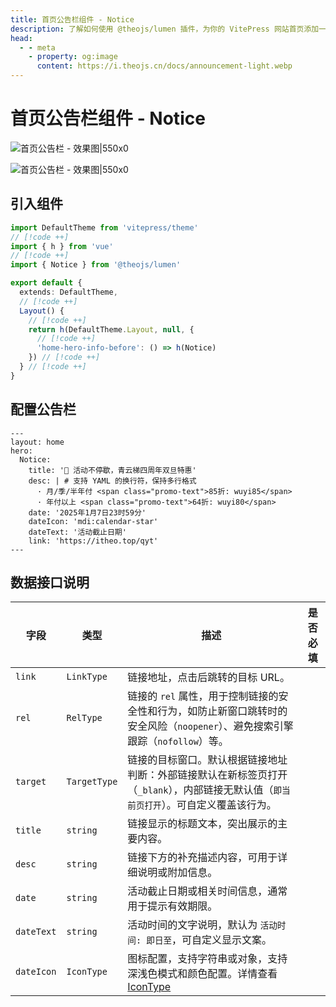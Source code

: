 ```yaml
---
title: 首页公告栏组件 - Notice
description: 了解如何使用 @theojs/lumen 插件，为你的 VitePress 网站首页添加一个引人注目的公告栏组件。轻松配置和展示活动信息、重要通知或快速安装命令，有效提升首页互动性和信息传递效率。
head:
  - - meta
    - property: og:image
      content: https://i.theojs.cn/docs/announcement-light.webp
---
```


# 首页公告栏组件 - Notice

![首页公告栏 - 效果图|550x0](https://i.theojs.cn/docs/announcement-light.webp#light '首页公告栏 - 效果图')

![首页公告栏 - 效果图|550x0](https://i.theojs.cn/docs/announcement-dark.webp#dark '首页公告栏 - 效果图')

## 引入组件

```ts [.vitepress/theme/index.ts]
import DefaultTheme from 'vitepress/theme'
// [!code ++]
import { h } from 'vue'
// [!code ++]
import { Notice } from '@theojs/lumen'

export default {
  extends: DefaultTheme,
  // [!code ++]
  Layout() {
    // [!code ++]
    return h(DefaultTheme.Layout, null, {
      // [!code ++]
      'home-hero-info-before': () => h(Notice)
    }) // [!code ++]
  } // [!code ++]
}
```

## 配置公告栏

```yaml{4-12} [.vitepress/index.md]
---
layout: home
hero:
  Notice:
    title: '🎉 活动不停歇，青云梯四周年双旦特惠'
    desc: | # 支持 YAML 的换行符，保持多行格式
      · 月/季/半年付 <span class="promo-text">85折: wuyi85</span>
      · 年付以上 <span class="promo-text">64折: wuyi80</span>
    date: '2025年1月7日23时59分'
    dateIcon: 'mdi:calendar-star'
    dateText: '活动截止日期'
    link: 'https://itheo.top/qyt'
---
```

## 数据接口说明

| 字段       | 类型         | 描述                                                                                                                                   | 是否必填              |
| ---------- | ------------ | -------------------------------------------------------------------------------------------------------------------------------------- | --------------------- |
| `link`     | `LinkType`   | 链接地址，点击后跳转的目标 URL。                                                                                                       | <Badge text="可选" /> |
| `rel`      | `RelType`    | 链接的 `rel` 属性，用于控制链接的安全性和行为，如防止新窗口跳转时的安全风险（`noopener`）、避免搜索引擎跟踪（`nofollow`）等。          | <Badge text="可选" /> |
| `target`   | `TargetType` | 链接的目标窗口。默认根据链接地址判断：外部链接默认在新标签页打开（`_blank`），内部链接无默认值（`即当前页打开`）。可自定义覆盖该行为。 | <Badge text="可选" /> |
| `title`    | `string`     | 链接显示的标题文本，突出展示的主要内容。                                                                                               | <Badge text="必填" /> |
| `desc`     | `string`     | 链接下方的补充描述内容，可用于详细说明或附加信息。                                                                                     | <Badge text="可选" /> |
| `date`     | `string`     | 活动截止日期或相关时间信息，通常用于提示有效期限。                                                                                     | <Badge text="可选" /> |
| `dateText` | `string`     | 活动时间的文字说明，默认为 `活动时间: 即日至`，可自定义显示文案。                                                                      | <Badge text="可选" /> |
| `dateIcon` | `IconType`   | 图标配置，支持字符串或对象，支持深浅色模式和颜色配置。详情查看 [IconType](#IconType)                                                   | <Badge text="可选" /> |

<!--@include: ./type.md{1,10}-->
